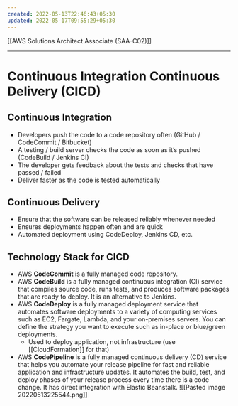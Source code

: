 ```yaml
---
created: 2022-05-13T22:46:43+05:30
updated: 2022-05-17T09:55:29+05:30
---
```

[[AWS Solutions Architect Associate (SAA-C02)]]

---
# Continuous Integration Continuous Delivery (CICD)

## Continuous Integration
-   Developers push the code to a code repository often (GitHub / CodeCommit / Bitbucket)
-   A testing / build server checks the code as soon as it’s pushed (CodeBuild / Jenkins CI)
-   The developer gets feedback about the tests and checks that have passed / failed
-   Deliver faster as the code is tested automatically

## Continuous Delivery
-   Ensure that the software can be released reliably whenever needed
-   Ensures deployments happen often and are quick
-   Automated deployment using CodeDeploy, Jenkins CD, etc.

## Technology Stack for CICD
- AWS **CodeCommit** is a fully managed code repository.
-   AWS **CodeBuild** is a fully managed continuous integration (CI) service that compiles source code, runs tests, and produces software packages that are ready to deploy. It is an alternative to Jenkins.
-   AWS **CodeDeploy** is a fully managed deployment service that automates software deployments to a variety of computing services such as EC2, Fargate, Lambda, and your on-premises servers. You can define the strategy you want to execute such as in-place or blue/green deployments.
	- Used to deploy application, not infrastructure (use [[CloudFormation]] for that)
-   AWS **CodePipeline** is a fully managed continuous delivery (CD) service that helps you automate your release pipeline for fast and reliable application and infrastructure updates. It automates the build, test, and deploy phases of your release process every time there is a code change. It has direct integration with Elastic Beanstalk.
![[Pasted image 20220513225544.png]]